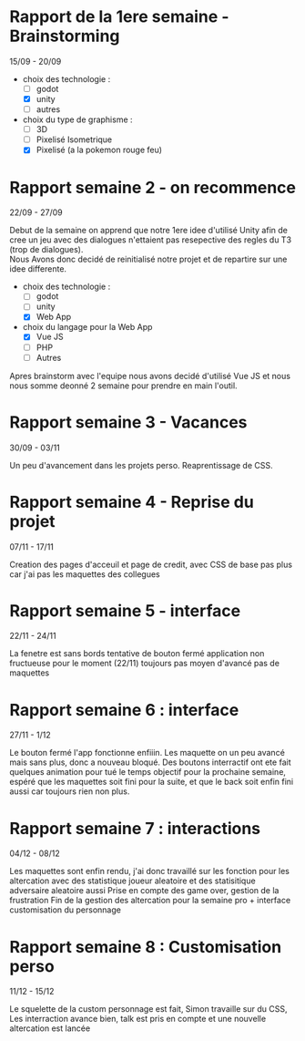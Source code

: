 # Rapport de la 1ere semaine - Brainstorming 
15/09 - 20/09 
- choix des technologie :
    - [ ] godot
    - [x] unity
    - [ ] autres
- choix du type de graphisme :
    - [ ] 3D
    - [ ] Pixelisé Isometrique
    - [x] Pixelisé (a la pokemon rouge feu)

# Rapport semaine 2 - on recommence
22/09 - 27/09

Debut de la semaine on apprend que notre 1ere idee d'utilisé Unity afin de cree un jeu avec des dialogues n'ettaient pas resepective des regles du T3 (trop de dialogues). <br>
Nous 
Avons donc decidé de reinitialisé notre projet et de repartire sur une idee differente. 
- choix des technologie :
    - [ ] godot
    - [ ] unity
    - [x] Web App
- choix du langage pour la Web App
    - [x] Vue JS
    - [ ] PHP
    - [ ] Autres

Apres brainstorm avec l'equipe nous avons decidé d'utilisé Vue JS et nous nous somme deonné 2 semaine pour prendre en main l'outil.

# Rapport semaine 3 - Vacances
30/09 - 03/11

Un peu d'avancement dans les projets perso.
Reaprentissage de CSS.

# Rapport semaine 4 - Reprise du projet
07/11 - 17/11

Creation des pages d'acceuil et page de credit, avec CSS de base
pas plus car j'ai pas les maquettes des collegues

# Rapport semaine 5 - interface

22/11 - 24/11

La fenetre est sans bords
tentative de bouton fermé application non fructueuse pour le moment (22/11)
toujours pas moyen d'avancé pas de maquettes

# Rapport semaine 6 : interface

27/11 - 1/12

Le bouton fermé l'app fonctionne enfiiin.
Les maquette on un peu avancé mais sans plus, donc a nouveau bloqué.
Des boutons interractif ont ete fait
quelques animation pour tué le temps
objectif pour la prochaine semaine, espéré que les maquettes soit fini pour la suite, et que le back soit enfin fini aussi car toujours rien non plus.

# Rapport semaine 7 : interactions

04/12 - 08/12

Les maquettes sont enfin rendu,
j'ai donc travaillé sur les fonction pour les altercation avec des statistique joueur aleatoire et des statisitique adversaire aleatoire aussi
Prise en compte des game over, gestion de la frustration
Fin de la gestion des altercation pour la semaine pro + interface customisation du personnage

# Rapport semaine 8 : Customisation perso

11/12 - 15/12

Le squelette de la custom personnage est fait,
Simon travaille sur du CSS,
Les interraction avance bien, talk est pris en compte et une nouvelle altercation est lancée

